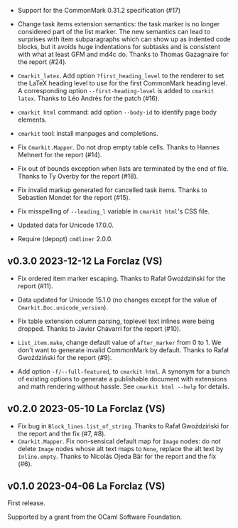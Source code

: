 

- Support for the CommonMark 0.31.2 specification (#17)

- Change task items extension semantics: the task marker is no longer
  considered part of the list marker. The new semantics can lead to 
  surprises with item subparagraphs which can show up as indented code 
  blocks, but it avoids huge indentations for subtasks and is consistent 
  with what at least GFM and md4c do.
  Thanks to Thomas Gazagnaire for the report (#24).

- `Cmarkit_latex`. Add option `?first_heading_level` to the renderer
  to set the LaTeX heading level to use for the first CommonMark
  heading level. A corresponding option `--first-heading-level` is
  added to `cmarkit latex`.  Thanks to Léo Andrès for the patch (#16).

- `cmarkit html` command: add option `--body-id` to identify page body
  elements.

- `cmarkit` tool: install manpages and completions.

- Fix `Cmarkit.Mapper`. Do not drop empty table cells.
  Thanks to Hannes Mehnert for the report (#14).

- Fix out of bounds exception when lists are terminated by the end of
  file. Thanks to Ty Overby for the report (#18).

- Fix invalid markup generated for cancelled task items. 
  Thanks to Sebastien Mondet for the report (#15).

- Fix misspelling of `--leading_l` variable in `cmarkit html`'s
  CSS file.

- Updated data for Unicode 17.0.0.

- Require (depopt) `cmdliner` 2.0.0.

v0.3.0 2023-12-12 La Forclaz (VS)
---------------------------------

- Fix ordered item marker escaping. Thanks to Rafał Gwoździński for
  the report (#11).
  
- Data updated for Unicode 15.1.0 (no changes except 
  for the value of `Cmarkit.Doc.unicode_version`).

- Fix table extension column parsing, toplevel text inlines were being
  dropped. Thanks to Javier Chávarri for the report (#10).

- `List_item.make`, change default value of `after_marker` from 0 to 1.
  We don't want to generate invalid CommonMark by default. Thanks to 
  Rafał Gwoździński for the report (#9).

- Add option `-f/--full-featured`, to `cmarkit html`. A synonym for a
  bunch of existing options to generate a publishable document with extensions
  and math rendering without hassle.  See `cmarkit html --help` for details.
  
v0.2.0 2023-05-10 La Forclaz (VS)
---------------------------------

- Fix bug in `Block_lines.list_of_string`. Thanks to Rafał Gwoździński
  for the report and the fix (#7, #8).
- `Cmarkit.Mapper`. Fix non-sensical default map for `Image` nodes: do
  not delete `Image` nodes whose alt text maps to `None`, replace the
  alt text by `Inline.empty`. Thanks to Nicolás Ojeda Bär for the
  report and the fix (#6).

v0.1.0 2023-04-06 La Forclaz (VS)
---------------------------------

First release.

Supported by a grant from the OCaml Software Foundation.

